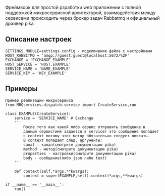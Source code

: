 Фреймворк для простой рзработки web приложении с полной поддержкой микросервисной
архитектурой, взаимодействия между сервисами происходить через брокер задач Rabbatmq
и официальный драйвер pika.

## Описание настроек
    SETTINGS_MODULE=settings.config - подключение файла с настройками
    HOST_RABBITMQ = 'amqp://guest:guest@localhost:5672/%2F'
    EXCHANGE = 'EXCHANGE_EXAMPLE'
    HOST_SERVICE = 'HOST.EXAMPLE'
    SERVICE_NAME = 'NAME_EXAMPLE'
    SERVICE_KEY = 'KEY_EXAMPLE'

## Примеры
    Пример реализации микросервиса
    from MRQservices.dispatch.service import CreateService,run
    
    class EXAMPLE(CreateService):
        service = 'SERVICE_NAME' # Exchange
        ''' 
            После того как какой либо сервис отправить сообщение в
            данный сервис(имя задается в service) это сообщение попадает
            в context потому этот метод обязательно следует описать.
            В context попадают след. аргументы:
            canal - канал(смотрите документацию pika)
            method - метод(смотрите документацию pika)
            properties - настройки(смотрите документацию pika)
            body - сообщение(либо json либо text)
        '''
        
        def context(self,*args,**kwargs):
            context = super(EXAMPLE,self).context(*args,**kwargs)
    
    if __name__ == '__main__':
        run() 
     